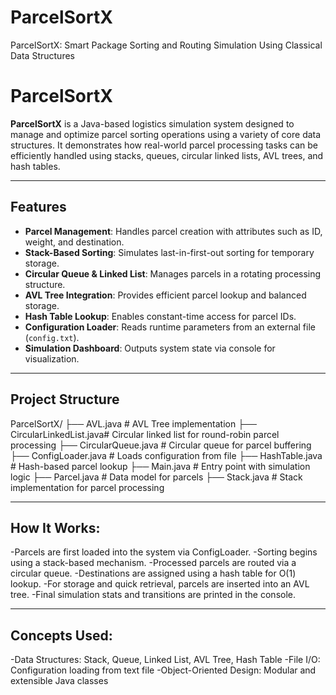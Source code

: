 # ParcelSortX
ParcelSortX: Smart Package Sorting and Routing Simulation Using Classical Data Structures
# ParcelSortX

**ParcelSortX** is a Java-based logistics simulation system designed to manage and optimize parcel sorting operations using a variety of core data structures. It demonstrates how real-world parcel processing tasks can be efficiently handled using stacks, queues, circular linked lists, AVL trees, and hash tables.

---

## Features

- **Parcel Management**: Handles parcel creation with attributes such as ID, weight, and destination.
- **Stack-Based Sorting**: Simulates last-in-first-out sorting for temporary storage.
- **Circular Queue & Linked List**: Manages parcels in a rotating processing structure.
- **AVL Tree Integration**: Provides efficient parcel lookup and balanced storage.
- **Hash Table Lookup**: Enables constant-time access for parcel IDs.
- **Configuration Loader**: Reads runtime parameters from an external file (`config.txt`).
- **Simulation Dashboard**: Outputs system state via console for visualization.

---

## Project Structure
ParcelSortX/
├── AVL.java # AVL Tree implementation
├── CircularLinkedList.java# Circular linked list for round-robin parcel processing
├── CircularQueue.java # Circular queue for parcel buffering
├── ConfigLoader.java # Loads configuration from file
├── HashTable.java # Hash-based parcel lookup
├── Main.java # Entry point with simulation logic
├── Parcel.java # Data model for parcels
├── Stack.java # Stack implementation for parcel processing

----

## How It Works:
-Parcels are first loaded into the system via ConfigLoader.
-Sorting begins using a stack-based mechanism.
-Processed parcels are routed via a circular queue.
-Destinations are assigned using a hash table for O(1) lookup.
-For storage and quick retrieval, parcels are inserted into an AVL tree.
-Final simulation stats and transitions are printed in the console.

----

## Concepts Used:
-Data Structures: Stack, Queue, Linked List, AVL Tree, Hash Table
-File I/O: Configuration loading from text file
-Object-Oriented Design: Modular and extensible Java classes
